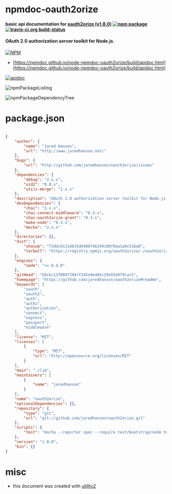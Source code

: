 # npmdoc-oauth2orize

#### basic api documentation for  [oauth2orize (v1.8.0)](https://github.com/jaredhanson/oauth2orize#readme)  [![npm package](https://img.shields.io/npm/v/npmdoc-oauth2orize.svg?style=flat-square)](https://www.npmjs.org/package/npmdoc-oauth2orize) [![travis-ci.org build-status](https://api.travis-ci.org/npmdoc/node-npmdoc-oauth2orize.svg)](https://travis-ci.org/npmdoc/node-npmdoc-oauth2orize)

#### OAuth 2.0 authorization server toolkit for Node.js.

[![NPM](https://nodei.co/npm/oauth2orize.png?downloads=true&downloadRank=true&stars=true)](https://www.npmjs.com/package/oauth2orize)

- [https://npmdoc.github.io/node-npmdoc-oauth2orize/build/apidoc.html](https://npmdoc.github.io/node-npmdoc-oauth2orize/build/apidoc.html)

[![apidoc](https://npmdoc.github.io/node-npmdoc-oauth2orize/build/screenCapture.buildCi.browser.%252Ftmp%252Fbuild%252Fapidoc.html.png)](https://npmdoc.github.io/node-npmdoc-oauth2orize/build/apidoc.html)

![npmPackageListing](https://npmdoc.github.io/node-npmdoc-oauth2orize/build/screenCapture.npmPackageListing.svg)

![npmPackageDependencyTree](https://npmdoc.github.io/node-npmdoc-oauth2orize/build/screenCapture.npmPackageDependencyTree.svg)



# package.json

```json

{
    "author": {
        "name": "Jared Hanson",
        "url": "http://www.jaredhanson.net/"
    },
    "bugs": {
        "url": "http://github.com/jaredhanson/oauth2orize/issues"
    },
    "dependencies": {
        "debug": "2.x.x",
        "uid2": "0.0.x",
        "utils-merge": "1.x.x"
    },
    "description": "OAuth 2.0 authorization server toolkit for Node.js.",
    "devDependencies": {
        "chai": "2.x.x",
        "chai-connect-middleware": "0.3.x",
        "chai-oauth2orize-grant": "0.3.x",
        "make-node": "0.3.x",
        "mocha": "2.x.x"
    },
    "directories": {},
    "dist": {
        "shasum": "f2ddc0115d635d0480746249c00f0ea1a9c51ba8",
        "tarball": "https://registry.npmjs.org/oauth2orize/-/oauth2orize-1.8.0.tgz"
    },
    "engines": {
        "node": ">= 0.4.0"
    },
    "gitHead": "58cbc13f0097294cf245e9ed85c29e55e979cac5",
    "homepage": "https://github.com/jaredhanson/oauth2orize#readme",
    "keywords": [
        "oauth",
        "oauth2",
        "auth",
        "authz",
        "authorization",
        "connect",
        "express",
        "passport",
        "middleware"
    ],
    "license": "MIT",
    "licenses": [
        {
            "type": "MIT",
            "url": "http://opensource.org/licenses/MIT"
        }
    ],
    "main": "./lib",
    "maintainers": [
        {
            "name": "jaredhanson"
        }
    ],
    "name": "oauth2orize",
    "optionalDependencies": {},
    "repository": {
        "type": "git",
        "url": "git://github.com/jaredhanson/oauth2orize.git"
    },
    "scripts": {
        "test": "mocha --reporter spec --require test/bootstrap/node test/*.test.js test/**/*.test.js"
    },
    "version": "1.8.0",
    "bin": {}
}
```



# misc
- this document was created with [utility2](https://github.com/kaizhu256/node-utility2)
